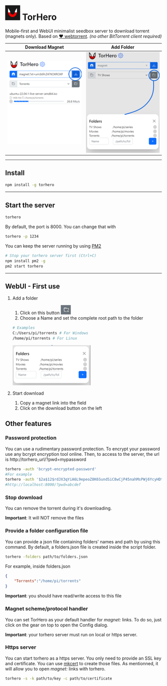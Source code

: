 # ![TorHero Logo](public/img/favicon.png) TorHero
Mobile-first and WebUI minimalist seedbox server to download torrent (magnets only). Based on [❤ webtorrent](https://webtorrent.io/). *(no other BitTorrent client required)*

| Download Magnet | Add Folder |
| --- | --- |
| ![Download Magnet](readme/downloadmagnet.png) | ![Add Folder](readme/addfolder.png) |
---
## Install
```bash
npm install -g torhero
```
---
## Start the server
```bash
torhero
```
By default, the port is 8000. You can change that with
```bash
torhero -p 1234
```
You can keep the server running by using [PM2](https://pm2.keymetrics.io/)
```bash
# Stop your torhero server first (Ctrl+C)
npm install pm2 -g
pm2 start torhero
```
---
## WebUI - First use
1. Add a folder
    1. Click on this button ![Add Folder Icon](readme/addfoldericon.png)
    2. Choose a Name and set the complete root path to the folder
    ```bash
    # Examples
    C:/Users/pi/torrents # For Windows
    /home/pi/torrents # For Linux
    ```

    ![Folder Dialog](readme/addfolderdialog.png)
2. Start download
    1. Copy a magnet link into the field
    2. Click on the download button on the left

## Other features
### Password protection
You can use a rudimentary password protection. To encrypt your password use any bcrypt encryption tool online. Then, to access to the server, the url is http://torhero_url/?pwd=mypassword
```bash
torhero -auth 'bcrypt-encrypted-password'
#For example
torhero -auth '$2a$12$rdJX3qYiA6L9epeoZ8K6SundSiC8wCjP45nahMsPWj6YcyHDt8S2m' #Password here is "abcdef"
#http://localhost:8000/?pwd=abcdef
```
### Stop download
You can remove the torrent during it's downloading.

**Important**: It will NOT remove the files
### Provide a folder configuration file
You can provide a json file containing folders' names and path by using this command. By default, a folders.json file is created inside the script folder.
```bash
torhero -folders path/to/folders.json
```
For example, inside folders.json
```json
{
    "Torrents":"/home/pi/torrents"
}
```
**Important**: you should have read/write access to this file
### Magnet scheme/protocol handler
You can set TorHero as your default handler for *magnet:* links. To do so, just click on the gear on top to open the Config dialog.

**Important**: your torhero server must run on local or https server.
### Https server
You can start torhero as a https server. You only need to provide an SSL key and certificate. You can use [mkcert](https://github.com/FiloSottile/mkcert) to create those files. As mentionned, it will allow you to open *magnet:* links with torhero.
```bash
torhero -s -k path/to/key -c path/to/certificate
```